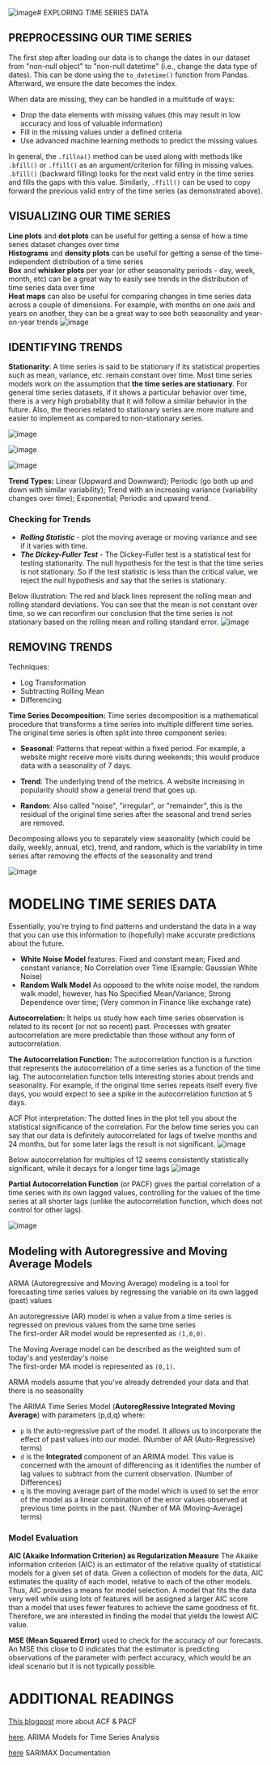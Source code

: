 ![image](https://github.com/MarvinAgumba/EXPLORING-MODELING-TIME-SERIES-DATA/assets/122484885/8cd682d5-4026-466c-926f-2771d0f218b6)# EXPLORING TIME SERIES DATA

## PREPROCESSING OUR TIME SERIES

The first step after loading our data is to change the dates in our dataset from "non-null object" to "non-null datetime" (i.e., change the data type of dates). This can be done using the `to_datetime()` function from Pandas. Afterward, we ensure the date becomes the index.


When data are missing, they can be handled in a multitude of ways: 
* Drop the data elements with missing values (this may result in low accuracy and loss of valuable information)
* Fill in the missing values under a defined criteria 
* Use advanced machine learning methods to predict the missing values
  
In general, the `.fillna()` method can be used along with methods like `.bfill()` or `.ffill()` as an argument/criterion for filling in missing values. `.bfill()` (backward filling) looks for the next valid entry in the time series and fills the gaps with this value. Similarly, `.ffill()` can be used to copy forward the previous valid entry of the time series (as demonstrated above).

## VISUALIZING OUR TIME SERIES
**Line plots** and **dot plots** can be useful for getting a sense of how a time series dataset changes over time\
**Histograms** and **density plots** can be useful for getting a sense of the time-independent distribution of a time series\
**Box** and **whisker plots** per year (or other seasonality periods - day, week, month, etc) can be a great way to easily see trends in the distribution of time series data over time\
**Heat maps** can also be useful for comparing changes in time series data across a couple of dimensions. For example, with months on one axis and years on another, they can be a great way to see both seasonality and year-on-year trends
![image](https://github.com/MarvinAgumba/EXPLORING-MODELING-TIME-SERIES-DATA/assets/122484885/20e67be2-0ae6-4180-a41f-bb25e6d42741)

## IDENTIFYING TRENDS
**Stationarity**: A time series is said to be stationary if its statistical properties such as mean, variance, etc. remain constant over time. Most time series models work on the assumption that **the time series are stationary**. For general time series datasets, if it shows a particular behavior over time, there is a very high probability that it will follow a similar behavior in the future. Also, the theories related to stationary series are more mature and easier to implement as compared to non-stationary series.

![image](https://github.com/MarvinAgumba/EXPLORING-MODELING-TIME-SERIES-DATA/assets/122484885/60855ffb-b365-4517-b7f6-030b46fa3308)

![image](https://github.com/MarvinAgumba/EXPLORING-MODELING-TIME-SERIES-DATA/assets/122484885/c5891040-4f5e-46d1-94a7-cf8654805e25)

![image](https://github.com/MarvinAgumba/EXPLORING-MODELING-TIME-SERIES-DATA/assets/122484885/4e27b9b0-eb84-4c60-a565-b8810b5f5d41)

**Trend Types:** Linear (Uppward and Downward); Periodic (go both up and down with similar variability); Trend with an increasing variance (variability changes over time); Exponential; Periodic and upward trend.

### Checking for Trends
- ***Rolling Statistic*** - plot the moving average or moving variance and see if it varies with time.
- ***The Dickey-Fuller Test*** - The Dickey-Fuller test is a statistical test for testing stationarity. The null hypothesis for the test is that the time series is not stationary. So if the test statistic is less than the critical value, we reject the null hypothesis and say that the series is stationary.

Below illustration: The red and black lines represent the rolling mean and rolling standard deviations. You can see that the mean is not constant over time, so we can reconfirm our conclusion that the time series is not stationary based on the rolling mean and rolling standard error.
![image](https://github.com/MarvinAgumba/EXPLORING-MODELING-TIME-SERIES-DATA/assets/122484885/a30b3f9e-9352-4381-8e78-cb152369c6ca)

## REMOVING TRENDS
Techniques:
- Log Transformation
- Subtracting Rolling Mean
- Differencing

**Time Series Decomposition:** Time series decomposition is a mathematical procedure that transforms a time series into multiple different time series. The original time series is often split into three component series:

- **Seasonal**: Patterns that repeat within a fixed period. For example, a website might receive more visits during weekends; this would produce data with a seasonality of 7 days.

- **Trend**: The underlying trend of the metrics. A website increasing in popularity should show a general trend that goes up.

- **Random**: Also called "noise", "irregular", or "remainder", this is the residual of the original time series after the seasonal and trend series are removed.

Decomposing allows you to separately view seasonality (which could be daily, weekly, annual, etc), trend, and random, which is the variability in time series after removing the effects of the seasonality and trend

![image](https://github.com/MarvinAgumba/EXPLORING-MODELING-TIME-SERIES-DATA/assets/122484885/5b59fd56-d0ad-4fd1-bff2-4cc13db51264)

# MODELING TIME SERIES DATA

Essentially, you're trying to find patterns and understand the data in a way that you can use this information to (hopefully) make accurate predictions about the future.
 - **White Noise Model** features: Fixed and constant mean; Fixed and constant variance; No Correlation over Time (Example: Gaussian White Noise)
 - **Random Walk Model** As opposed to the white noise model, the random walk model, however, has No Specified Mean/Variance; Strong Dependence over time; (Very common in Finance like exchange rate)

**Autocorrelation:** It helps us study how each time series observation is related to its recent (or not so recent) past. Processes with greater autocorrelation are more predictable than those without any form of autocorrelation.

**The Autocorrelation Function:** The autocorrelation function is a function that represents the autocorrelation of a time series as a function of the time lag. The autocorrelation function tells interesting stories about trends and seasonality. For example, if the original time series repeats itself every five days, you would expect to see a spike in the autocorrelation function at 5 days.

ACF Plot interpretation: The dotted lines in the plot tell you about the statistical significance of the correlation. For the below time series you can say that our data is definitely autocorrelated for lags of twelve months and 24 months, but for some later lags the result is not significant.
![image](https://github.com/MarvinAgumba/EXPLORING-MODELING-TIME-SERIES-DATA/assets/122484885/cefd4d3b-e06f-49c8-8c6e-7d3b3466648f)

Below autocorrelation for multiples of 12 seems consistently statistically significant, while it decays for a longer time lags
![image](https://github.com/MarvinAgumba/EXPLORING-MODELING-TIME-SERIES-DATA/assets/122484885/62571f1b-5bff-4211-b13b-48df92b4847a)

**Partial Autocorrelation Function** (or PACF) gives the partial correlation of a time series with its own lagged values, controlling for the values of the time series at all shorter lags (unlike the autocorrelation function, which does not control for other lags).

![image](https://github.com/MarvinAgumba/EXPLORING-MODELING-TIME-SERIES-DATA/assets/122484885/78d23898-23bc-47d2-ab85-b79c93451e99)

## Modeling with Autoregressive and Moving Average Models
ARMA (Autoregressive and Moving Average) modeling is a tool for forecasting time series values by regressing the variable on its own lagged (past) values

An autoregressive (AR) model is when a value from a time series is regressed on previous values from the same time series\
The first-order AR model would be represented as `(1,0,0)`.

The Moving Average model can be described as the weighted sum of today's and yesterday's noise\
The first-order MA model is represented as `(0,1)`. 

ARMA models assume that you've already detrended your data and that there is no seasonality

The ARIMA Time Series Model (**AutoregRessive Integrated Moving Average**) with parameters (p,d,q) where:
- `p` is the auto-regressive part of the model. It allows us to incorporate the effect of past values into our model. (Number of AR (Auto-Regressive) terms)
- `d` is the **Integrated** component of an ARIMA model. This value is concerned with the amount of differencing as it identifies the number of lag values to subtract from the current observation. (Number of Differences)
- `q` is the moving average part of the model which is used to set the error of the model as a linear combination of the error values observed at previous time points in the past. (Number of MA (Moving-Average) terms)

### Model Evaluation

**AIC (Akaike Information Criterion) as Regularization Measure** The Akaike information criterion (AIC) is an estimator of the relative quality of statistical models for a given set of data. Given a collection of models for the data, AIC estimates the quality of each model, relative to each of the other models. Thus, AIC provides a means for model selection. A model that fits the data very well while using lots of features will be assigned a larger AIC score than a model that uses fewer features to achieve the same goodness of fit. Therefore, we are interested in finding the model that yields the lowest AIC value. 

**MSE (Mean Squared Error)** used to check for the accuracy of our forecasts. An MSE this close to 0 indicates that the estimator is predicting observations of the parameter with perfect accuracy, which would be an ideal scenario but it is not typically possible.  

# ADDITIONAL READINGS

[This blogpost](https://machinelearningmastery.com/gentle-introduction-autocorrelation-partial-autocorrelation/) more about ACF & PACF

[here](https://www.quantstart.com/articles/Autoregressive-Integrated-Moving-Average-ARIMA-p-d-q-Models-for-Time-Series-Analysis). ARIMA Models for Time Series Analysis

[here](https://www.statsmodels.org/dev/generated/statsmodels.tsa.statespace.sarimax.SARIMAX.html) SARIMAX Documentation
